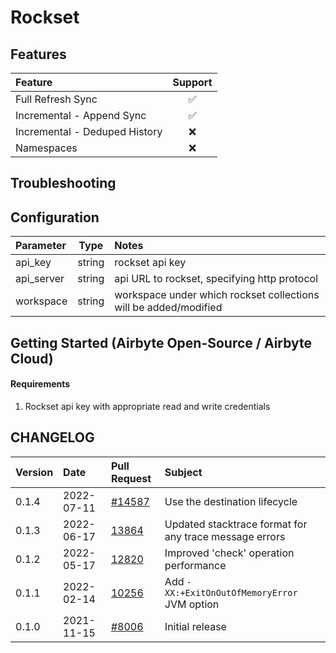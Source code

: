 # Rockset

## Features

| Feature | Support |
| :--- | :---: |
| Full Refresh Sync | ✅ |
| Incremental - Append Sync | ✅ |
| Incremental - Deduped History | ❌ |
| Namespaces | ❌ |


## Troubleshooting


## Configuration

| Parameter | Type | Notes |
| :--- | :---: | :--- |
| api_key | string | rockset api key |
| api_server | string | api URL to rockset, specifying http protocol  |
| workspace | string | workspace under which rockset collections will be added/modified |
## Getting Started \(Airbyte Open-Source / Airbyte Cloud\)

#### Requirements

1. Rockset api key with appropriate read and write credentials

## CHANGELOG

| Version | Date | Pull Request | Subject |
| :--- | :--- | :--- | :--- |
| 0.1.4 | 2022-07-11 | [\#14587](https://github.com/airbytehq/airbyte/pull/14587) | Use the destination lifecycle |
| 0.1.3 | 2022-06-17 | [13864](https://github.com/airbytehq/airbyte/pull/13864) | Updated stacktrace format for any trace message errors |
| 0.1.2 | 2022-05-17 | [12820](https://github.com/airbytehq/airbyte/pull/12820) | Improved 'check' operation performance |
| 0.1.1 | 2022-02-14 | [10256](https://github.com/airbytehq/airbyte/pull/10256) | Add `-XX:+ExitOnOutOfMemoryError` JVM option |
| 0.1.0 | 2021-11-15 | [\#8006](https://github.com/airbytehq/airbyte/pull/8006) | Initial release|

